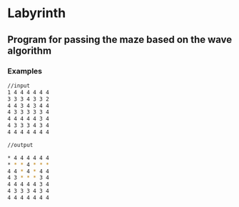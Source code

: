 # Labyrinth 
## Program for passing the maze based on the wave algorithm
### Examples
```bash
//input
1 4 4 4 4 4 4
3 3 3 4 3 3 2
4 4 3 4 3 4 4
4 3 3 3 3 3 4
4 4 4 4 4 3 4
4 3 3 3 4 3 4
4 4 4 4 4 4 4

//output

* 4 4 4 4 4 4
* * * 4 * * *
4 4 * 4 * 4 4
4 3 * * * 3 4
4 4 4 4 4 3 4
4 3 3 3 4 3 4
4 4 4 4 4 4 4

```
